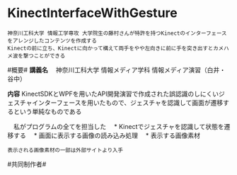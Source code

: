 KinectInterfaceWithGesture
==============
    神奈川工科大学 情報工学専攻 大学院生の藤村さんが特許を持つKinectのインターフェースをアレンジしたコンテンツを作成する
    Kinectの前に立ち、Kinectに向かって構えて両手をやや左向きに前に手を突き出すとカメハメ波を撃つことができる

#概要#
**講義名**
　神奈川工科大学 情報メディア学科 情報メディア演習（白井・谷中）

**内容**
  KinectSDKとWPFを用いたAPI開発演習で作成された誤認識のしにくいジェスチャインターフェースを用いたもので、ジェスチャを認識して画面が遷移するという単純なものである

　私がプログラムの全てを担当した
　* Kinectでジェスチャを認識して状態を遷移する
　* 画面に表示する画像の読み込み処理
　* 表示する画像素材
　
  
    表示される画像素材の一部は外部サイトより入手

#共同制作者#
